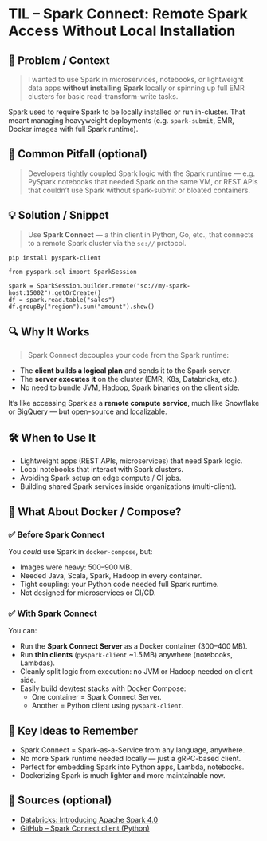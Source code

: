# TIL – Spark Connect: Remote Spark Access Without Local Installation

## 🎯 Problem / Context  
> I wanted to use Spark in microservices, notebooks, or lightweight data apps **without installing Spark** locally or spinning up full EMR clusters for basic read-transform-write tasks.

Spark used to require Spark to be locally installed or run in-cluster. That meant managing heavyweight deployments (e.g. `spark-submit`, EMR, Docker images with full Spark runtime).

## 🐛 Common Pitfall (optional)  
> Developers tightly coupled Spark logic with the Spark runtime — e.g. PySpark notebooks that needed Spark on the same VM, or REST APIs that couldn’t use Spark without spark-submit or bloated containers.

## 💡 Solution / Snippet
> Use **Spark Connect** — a thin client in Python, Go, etc., that connects to a remote Spark cluster via the `sc://` protocol.

```
pip install pyspark-client
```

```
from pyspark.sql import SparkSession

spark = SparkSession.builder.remote("sc://my-spark-host:15002").getOrCreate()
df = spark.read.table("sales")
df.groupBy("region").sum("amount").show()
```

## 🔍 Why It Works  
> Spark Connect decouples your code from the Spark runtime:  
- The **client builds a logical plan** and sends it to the Spark server.
- The **server executes it** on the cluster (EMR, K8s, Databricks, etc.).
- No need to bundle JVM, Hadoop, Spark binaries on the client side.

It’s like accessing Spark as a **remote compute service**, much like Snowflake or BigQuery — but open-source and localizable.

## 🛠️ When to Use It  
- Lightweight apps (REST APIs, microservices) that need Spark logic.
- Local notebooks that interact with Spark clusters.
- Avoiding Spark setup on edge compute / CI jobs.
- Building shared Spark services inside organizations (multi-client).

## 🐳 What About Docker / Compose?

### ✅ Before Spark Connect  
You *could* use Spark in `docker-compose`, but:
- Images were heavy: 500–900 MB.
- Needed Java, Scala, Spark, Hadoop in every container.
- Tight coupling: your Python code needed full Spark runtime.
- Not designed for microservices or CI/CD.

### ✅ With Spark Connect  
You can:
- Run the **Spark Connect Server** as a Docker container (300–400 MB).
- Run **thin clients** (`pyspark-client` ~1.5 MB) anywhere (notebooks, Lambdas).
- Cleanly split logic from execution: no JVM or Hadoop needed on client side.
- Easily build dev/test stacks with Docker Compose:
  - One container = Spark Connect Server.
  - Another = Python client using `pyspark-client`.

## 🧠 Key Ideas to Remember  
- Spark Connect = Spark-as-a-Service from any language, anywhere.
- No more Spark runtime needed locally — just a gRPC-based client.
- Perfect for embedding Spark into Python apps, Lambda, notebooks.
- Dockerizing Spark is much lighter and more maintainable now.

## 📝 Sources (optional)  
- [Databricks: Introducing Apache Spark 4.0](https://www.databricks.com/blog/introducing-apache-spark-40)
- [GitHub – Spark Connect client (Python)](https://github.com/apache/spark/tree/master/python/pyspark/sql/connect)
